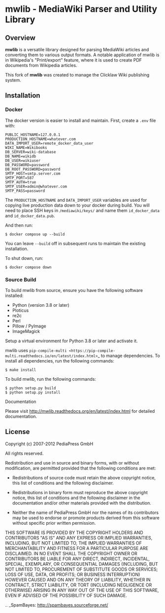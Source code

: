 # mwlib - MediaWiki Parser and Utility Library

## Overview
**mwlib** is a versatile library designed for parsing MediaWiki articles and converting them to various output formats. A notable application of mwlib is in Wikipedia's "Print/export" feature, where it is used to create PDF documents from Wikipedia articles.

This fork of **mwlib** was created to manage the Clicklaw Wiki publishing system.

## Installation

### Docker

The docker version is easier to install and maintain. First, create a `.env` file with:

```
PUBLIC_HOSTNAME=127.0.0.1
PRODUCTION_HOSTNAME=whatever.com
DATA_IMPORT_USER=remote_docker_data_user
WIKI_NAME=Wikibooks
DB_SERVER=wiki-database
DB_NAME=wikidb
DB_USER=wikiuser
DB_PASSWORD=password
DB_ROOT_PASSWORD=password
SMTP_HOST=smtp.server.com
SMTP_PORT=587
SMTP_AUTH=true
SMTP_USER=admin@whatever.com
SMTP_PASS=password
```

The `PRODUCTION_HOSTNAME` and `DATA_IMPORT_USER` variables are used for copying live production data down to your docker during build. You will need to place SSH keys in `/mediawiki/keys/` and name them `id_docker_data` and `id_docker_data.pub`.

And then run:

    $ docker compose up --build

You can leave `--build` off in subsequent runs to maintain the existing installation.

To shut down, run:

    $ docker compose down


### Source Build

To build mwlib from source, ensure you have the following software installed:

- Python (version 3.8 or later)
- Ploticus
- re2c
- Perl
- Pillow / PyImage
- ImageMagick


Setup a virtual environment for Python 3.8 or later and activate it.

mwlib uses `pip-compile-multi <https://pip-compile-multi.readthedocs.io/en/latest/index.html>`_ to
manage dependencies. To install all dependencies, run the following commands:

    $ make install

To build mwlib, run the following commands:

    $ python setup.py build
    $ python setup.py install

Documentation

Please visit http://mwlib.readthedocs.org/en/latest/index.html for
detailed documentation.


## License

Copyright (c) 2007-2012 PediaPress GmbH

All rights reserved.

Redistribution and use in source and binary forms, with or without
modification, are permitted provided that the following conditions are
met:

* Redistributions of source code must retain the above copyright
  notice, this list of conditions and the following disclaimer.

* Redistributions in binary form must reproduce the above
  copyright notice, this list of conditions and the following
  disclaimer in the documentation and/or other materials provided
  with the distribution. 

* Neither the name of PediaPress GmbH nor the names of its
  contributors may be used to endorse or promote products derived
  from this software without specific prior written permission. 

THIS SOFTWARE IS PROVIDED BY THE COPYRIGHT HOLDERS AND CONTRIBUTORS
"AS IS" AND ANY EXPRESS OR IMPLIED WARRANTIES, INCLUDING, BUT NOT
LIMITED TO, THE IMPLIED WARRANTIES OF MERCHANTABILITY AND FITNESS FOR
A PARTICULAR PURPOSE ARE DISCLAIMED. IN NO EVENT SHALL THE COPYRIGHT OWNER OR
CONTRIBUTORS BE LIABLE FOR ANY DIRECT, INDIRECT, INCIDENTAL, SPECIAL,
EXEMPLARY, OR CONSEQUENTIAL DAMAGES (INCLUDING, BUT NOT LIMITED TO,
PROCUREMENT OF SUBSTITUTE GOODS OR SERVICES; LOSS OF USE, DATA, OR
PROFITS; OR BUSINESS INTERRUPTION) HOWEVER CAUSED AND ON ANY THEORY OF
LIABILITY, WHETHER IN CONTRACT, STRICT LIABILITY, OR TORT (INCLUDING
NEGLIGENCE OR OTHERWISE) ARISING IN ANY WAY OUT OF THE USE OF THIS
SOFTWARE, EVEN IF ADVISED OF THE POSSIBILITY OF SUCH DAMAGE.

.. _SpamBayes: http://spambayes.sourceforge.net/
